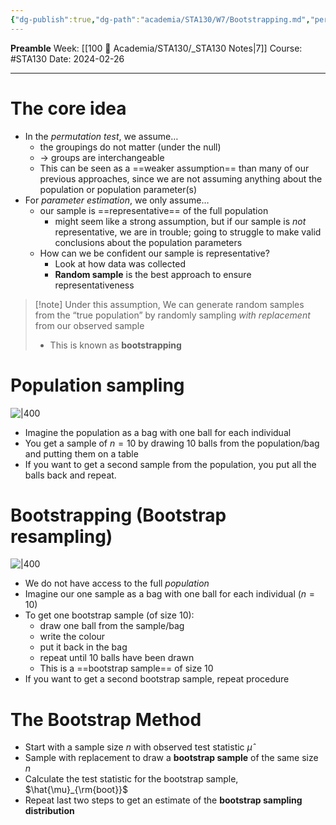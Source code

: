 ```yaml
---
{"dg-publish":true,"dg-path":"academia/STA130/W7/Bootstrapping.md","permalink":"/academia/sta-130/w7/bootstrapping/","created":"2024-02-26T14:08:37.921-05:00","updated":"2024-03-01T13:14:26.010-05:00"}
---
```


**Preamble**
Week: [[100 📒 Academia/STA130/_STA130 Notes\|7]]
Course: #STA130
Date: 2024-02-26

---
# The core idea

- In the *permutation test*, we assume…
	- the groupings do not matter (under the null)
	- → groups are interchangeable
	- This can be seen as a ==weaker assumption== than many of our previous approaches, since we are not assuming anything about the population or population parameter(s)
- For *parameter estimation*, we only assume…
	- our sample is ==representative== of the full population
		- might seem like a strong assumption, but if our sample is *not* representative, we are in trouble; going to struggle to make valid conclusions about the population parameters
	- How can we be confident our sample is representative?
		- Look at how data was collected
		- **Random sample** is the best approach to ensure representativeness

> [!note] Under this assumption,
> We can generate random samples from the “true population” by randomly sampling *with replacement* from our observed sample
> - This is known as **bootstrapping**

# Population sampling

![|400](https://i.imgur.com/lqx42e8.png)

- Imagine the population as a bag with one ball for each individual
- You get a sample of $n = 10$ by drawing 10 balls from the population/bag and putting them on a table
- If you want to get a second sample from the population, you put all the balls back and repeat.


# Bootstrapping (Bootstrap resampling)

![|400](https://i.imgur.com/LKlfghH.png)


- We do not have access to the full *population*
- Imagine our one sample as a bag with one ball for each individual ($n = 10$)
- To get one bootstrap sample (of size 10):
	- draw one ball from the sample/bag
	- write the colour
	- put it back in the bag
	- repeat until 10 balls have been drawn
	- This is a ==bootstrap sample== of size 10
- If you want to get a second bootstrap sample, repeat procedure

# The Bootstrap Method

- Start with a sample size $n$ with observed test statistic $\hat{\mu}$
- Sample with replacement to draw a **bootstrap sample** of the same size $n$
- Calculate the test statistic for the bootstrap sample, $\hat{\mu}_{\rm{boot}}$
- Repeat last two steps to get an estimate of the **bootstrap sampling distribution**
